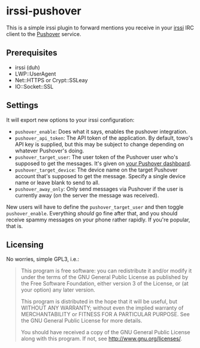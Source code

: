 irssi-pushover
==============

This is a simple irssi plugin to forward mentions you receive in your
[irssi](http://irssi.org) IRC client to the [Pushover](http://pushover.net)
service.

Prerequisites
-------------
* irssi (duh)
* LWP::UserAgent
* Net::HTTPS or Crypt::SSLeay
* IO::Socket::SSL

Settings
--------
It will export new options to your irssi configuration:

* `pushover_enable`: Does what it says, enables the pushover integration.
* `pushover_api_token`: The API token of the application. By default, towo's API key is supplied, but this may be subject to change depending on whatever Pushover's doing.
* `pushover_target_user`: The user token of the Pushover user who's supposed to get the messages. It's given on [your Pushover dashboard](http://pushover.net).
* `pushover_target_device`: The device name on the target Pushover account that's supposed to get the message. Specify a single device name or leave blank to send to all.
* `pushover_away_only`: Only send messages via Pushover if the user is currently away (on the server the message was received).

New users will have to define the `pushover_target_user` and then toggle `pushover_enable`. Everything _should_ go fine after that, and you should receive spammy messages on your phone rather rapidly. If you're popular, that is.

Licensing
---------
No worries, simple GPL3, i.e.:
>   This program is free software: you can redistribute it and/or modify
>   it under the terms of the GNU General Public License as published by
>   the Free Software Foundation, either version 3 of the License, or
>   (at your option) any later version.
>
>   This program is distributed in the hope that it will be useful,
>   but WITHOUT ANY WARRANTY; without even the implied warranty of
>   MERCHANTABILITY or FITNESS FOR A PARTICULAR PURPOSE.  See the
>   GNU General Public License for more details.
>
>   You should have received a copy of the GNU General Public License
>   along with this program.  If not, see <http://www.gnu.org/licenses/>.
